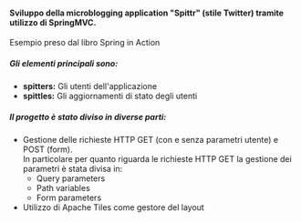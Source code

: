 <h4>Sviluppo della microblogging application "Spittr" (stile Twitter) tramite utilizzo di SpringMVC.</h4>

<p> Esempio preso dal libro Spring in Action</p>

<div><h5>Gli elementi principali sono:</h5>
<ul>
    <li><b>spitters:</b> Gli utenti dell'applicazione
    <li><b>spittles:</b> Gli aggiornamenti di stato degli utenti
</ul>
</div>

<div>
<h5>Il progetto è stato diviso in diverse parti:</h5>
<ul>
    <li>
        Gestione delle richieste HTTP GET (con e senza parametri utente) e POST (form).
        <br>In particolare per quanto riguarda le richieste HTTP GET la gestione dei parametri è stata divisa in:
        <ul>
            <li>Query parameters</li>
            <li>Path variables</li>
            <li>Form parameters</li>
        </ul>
    </li>
    <li>
       Utilizzo di Apache Tiles come gestore del layout
    </li>
    
</ul>
</div>
